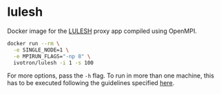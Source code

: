 # lulesh

Docker image for the [LULESH](https://codesign.llnl.gov/lulesh.php) 
proxy app compiled using OpenMPI.

```bash
docker run --rm \
  -e SINGLE_NODE=1 \
  -e MPIRUN_FLAGS="-np 8" \
  ivotron/lulesh -i 1 -s 100
```

For more options, pass the `-h` flag. To run in more than one machine, 
this has to be executed following the guidelines specified 
[here](https://github.com/ivotron/docker-openmpi#running).
